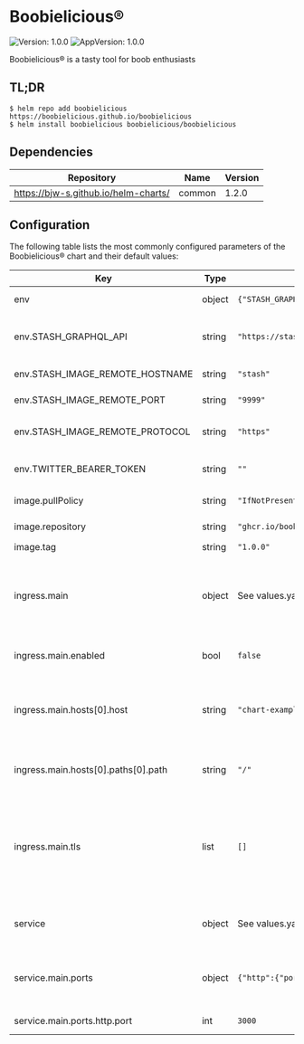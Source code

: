 # Boobielicious&reg;
![Version: 1.0.0](https://img.shields.io/badge/Version-1.0.0-informational?style=flat-square) ![AppVersion: 1.0.0](https://img.shields.io/badge/AppVersion-1.0.0-informational?style=flat-square)

Boobielicious® is a tasty tool for boob enthusiasts

## TL;DR

```console
$ helm repo add boobielicious https://boobielicious.github.io/boobielicious
$ helm install boobielicious boobielicious/boobielicious
```

## Dependencies

| Repository | Name | Version |
|------------|------|---------|
| https://bjw-s.github.io/helm-charts/ | common | 1.2.0 |

## Configuration

The following table lists the most commonly configured parameters of the Boobielicious&reg; chart and their default values:

| Key | Type | Default | Description |
|-----|------|---------|-------------|
| env | object | `{"STASH_GRAPHQL_API":"https://stash/graphql","STASH_IMAGE_REMOTE_HOSTNAME":"stash","STASH_IMAGE_REMOTE_PORT":"9999","STASH_IMAGE_REMOTE_PROTOCOL":"https","TWITTER_BEARER_TOKEN":""}` | Environment variables. |
| env.STASH_GRAPHQL_API | string | `"https://stash/graphql"` | Stash GraphQL API endpoint |
| env.STASH_IMAGE_REMOTE_HOSTNAME | string | `"stash"` | Stash image hostname |
| env.STASH_IMAGE_REMOTE_PORT | string | `"9999"` | Stash image host port |
| env.STASH_IMAGE_REMOTE_PROTOCOL | string | `"https"` | Stash image host protocol |
| env.TWITTER_BEARER_TOKEN | string | `""` | Twitter Access Token |
| image.pullPolicy | string | `"IfNotPresent"` | image pull policy |
| image.repository | string | `"ghcr.io/boobielicious/boobielicious"` | image repository |
| image.tag | string | `"1.0.0"` | image tag |
| ingress.main | object | See values.yaml | Enable and configure ingress settings for the chart under this key. |
| ingress.main.enabled | bool | `false` | Enables or disables the ingress |
| ingress.main.hosts[0].host | string | `"chart-example.local"` | Host address. Helm template can be passed. |
| ingress.main.hosts[0].paths[0].path | string | `"/"` | Path.  Helm template can be passed. |
| ingress.main.tls | list | `[]` | Configure TLS for the ingress. Both secretName and hosts can process a Helm template. |
| service | object | See values.yaml | Configures service settings for the chart. |
| service.main.ports | object | `{"http":{"port":3000}}` | Configure the Service port information here. |
| service.main.ports.http.port | int | `3000` | The port number |
